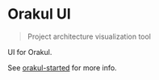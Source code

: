 # Orakul UI

> Project architecture visualization tool

UI for Orakul.

See [orakul-started](https://www.npmjs.com/package/@archsense/orakul-starter) for more info.
